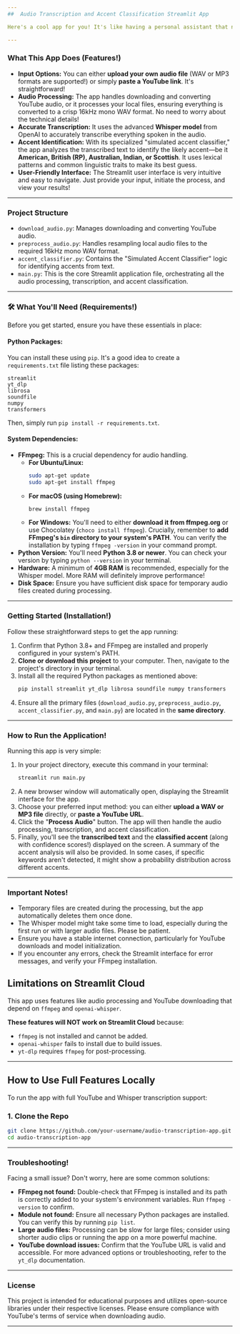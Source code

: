 ```yaml
---
##  Audio Transcription and Accent Classification Streamlit App

Here's a cool app for you! It's like having a personal assistant that not only transcribes what you say but also identifies your English accent—whether it's American, British (proper RP!), Australian, Indian, or even Scottish! This app is built with **Streamlit**, making it super easy to use in your web browser.

---
```

###  What This App Does (Features!)

* **Input Options:** You can either **upload your own audio file** (WAV or MP3 formats are supported!) or simply **paste a YouTube link**. It's straightforward!
* **Audio Processing:** The app handles downloading and converting YouTube audio, or it processes your local files, ensuring everything is converted to a crisp 16kHz mono WAV format. No need to worry about the technical details!
* **Accurate Transcription:** It uses the advanced **Whisper model** from OpenAI to accurately transcribe everything spoken in the audio.
* **Accent Identification:** With its specialized "simulated accent classifier," the app analyzes the transcribed text to identify the likely accent—be it **American, British (RP), Australian, Indian, or Scottish**. It uses lexical patterns and common linguistic traits to make its best guess.
* **User-Friendly Interface:** The Streamlit user interface is very intuitive and easy to navigate. Just provide your input, initiate the process, and view your results!

---
###  Project Structure

* `download_audio.py`: Manages downloading and converting YouTube audio.
* `preprocess_audio.py`: Handles resampling local audio files to the required 16kHz mono WAV format.
* `accent_classifier.py`: Contains the "Simulated Accent Classifier" logic for identifying accents from text.
* `main.py`: This is the core Streamlit application file, orchestrating all the audio processing, transcription, and accent classification.

---
### 🛠 What You'll Need (Requirements!)

Before you get started, ensure you have these essentials in place:

#### Python Packages:

You can install these using `pip`. It's a good idea to create a `requirements.txt` file listing these packages:

```
streamlit
yt_dlp
librosa
soundfile
numpy
transformers
```

Then, simply run `pip install -r requirements.txt`.

#### System Dependencies:

* **FFmpeg:** This is a crucial dependency for audio handling.
    * **For Ubuntu/Linux:**
        ```bash
        sudo apt-get update
        sudo apt-get install ffmpeg
        ```
    * **For macOS (using Homebrew):**
        ```bash
        brew install ffmpeg
        ```
    * **For Windows:** You'll need to either **download it from ffmpeg.org** or use Chocolatey (`choco install ffmpeg`). Crucially, remember to **add FFmpeg's `bin` directory to your system's PATH**. You can verify the installation by typing `ffmpeg -version` in your command prompt.
* **Python Version:** You'll need **Python 3.8 or newer**. You can check your version by typing `python --version` in your terminal.
* **Hardware:** A minimum of **4GB RAM** is recommended, especially for the Whisper model. More RAM will definitely improve performance!
* **Disk Space:** Ensure you have sufficient disk space for temporary audio files created during processing.

---
###  Getting Started (Installation!)

Follow these straightforward steps to get the app running:

1.  Confirm that Python 3.8+ and FFmpeg are installed and properly configured in your system's PATH.
2.  **Clone or download this project** to your computer. Then, navigate to the project's directory in your terminal.
3.  Install all the required Python packages as mentioned above:
    ```bash
    pip install streamlit yt_dlp librosa soundfile numpy transformers
    ```
4.  Ensure all the primary files (`download_audio.py`, `preprocess_audio.py`, `accent_classifier.py`, and `main.py`) are located in the **same directory**.

---
###  How to Run the Application!

Running this app is very simple:

1.  In your project directory, execute this command in your terminal:
    ```bash
    streamlit run main.py
    ```
2.  A new browser window will automatically open, displaying the Streamlit interface for the app.
3.  Choose your preferred input method: you can either **upload a WAV or MP3 file** directly, or **paste a YouTube URL**.
4.  Click the "**Process Audio**" button. The app will then handle the audio processing, transcription, and accent classification.
5.  Finally, you'll see the **transcribed text** and the **classified accent** (along with confidence scores!) displayed on the screen. A summary of the accent analysis will also be provided. In some cases, if specific keywords aren't detected, it might show a probability distribution across different accents.

---
###  Important Notes!

* Temporary files are created during the processing, but the app automatically deletes them once done.
* The Whisper model might take some time to load, especially during the first run or with larger audio files. Please be patient.
* Ensure you have a stable internet connection, particularly for YouTube downloads and model initialization.
* If you encounter any errors, check the Streamlit interface for error messages, and verify your FFmpeg installation.

##  Limitations on Streamlit Cloud

This app uses features like audio processing and YouTube downloading that depend on `ffmpeg` and `openai-whisper`.

**These features will NOT work on Streamlit Cloud** because:

- `ffmpeg` is not installed and cannot be added.
- `openai-whisper` fails to install due to build issues.
- `yt-dlp` requires `ffmpeg` for post-processing.

---

##  How to Use Full Features Locally

To run the app with full YouTube and Whisper transcription support:

### 1. Clone the Repo
```bash
git clone https://github.com/your-username/audio-transcription-app.git
cd audio-transcription-app
```

---
###  Troubleshooting!

Facing a small issue? Don't worry, here are some common solutions:

* **FFmpeg not found:** Double-check that FFmpeg is installed and its path is correctly added to your system's environment variables. Run `ffmpeg -version` to confirm.
* **Module not found:** Ensure all necessary Python packages are installed. You can verify this by running `pip list`.
* **Large audio files:** Processing can be slow for large files; consider using shorter audio clips or running the app on a more powerful machine.
* **YouTube download issues:** Confirm that the YouTube URL is valid and accessible. For more advanced options or troubleshooting, refer to the `yt_dlp` documentation.

---
###  License

This project is intended for educational purposes and utilizes open-source libraries under their respective licenses. Please ensure compliance with YouTube's terms of service when downloading audio.

---
